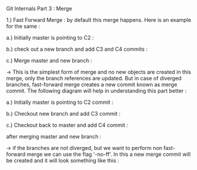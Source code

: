 Git Internals Part 3 : Merge

1.) Fast Forward Merge : by default this merge happens. Here is an example for the same :

a.) Initially master is pointing to C2 :

b.) check out a new branch and add C3 and C4 commits :

c.) Merge master and new branch :

-> This is the simplest form of merge and no new objects are created in this merge, only the branch references are updated. But in case of diverged branches, fast-forward merge creates a new commit known as merge commit. The following diagram will help in understanding this part better :

a.) Initially master is pointing to C2 commit :

b.) Checkout  new branch and add C3 commit :

c.) Checkout back to master and add C4 commit :

after merging master and new branch :



-> if the branches are not diverged, but we want to perform non fast-forward merge we can use the flag '-no-ff'. In this a new merge commit will be created and it will look something like this :

